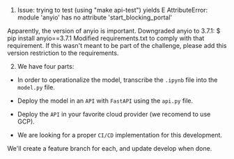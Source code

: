 1. Issue: trying to test (using "make api-test") yields
E           AttributeError: module 'anyio' has no attribute 'start_blocking_portal'

Apparently, the version of anyio is important. Downgraded anyio to 3.7.1:
$ pip install anyio==3.7.1
Modified requirements.txt to comply with that requirement. If this wasn't meant to be part of the challenge, please add this version restriction to the requirements.


2. We have four parts:
 * In order to operationalize the model, transcribe the `.ipynb` file into the `model.py` file.

 * Deploy the model in an `API` with `FastAPI` using the `api.py` file.

 * Deploy the `API` in your favorite cloud provider (we recomend to use GCP).

 * We are looking for a proper `CI/CD` implementation for this development.

We'll create a feature branch for each, and update develop when done.
